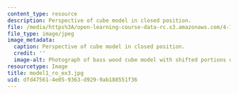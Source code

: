 ```yaml
---
content_type: resource
description: Perspective of cube model in closed position.
file: /media/https%3A/open-learning-course-data-rc.s3.amazonaws.com/4-111-introduction-to-architecture-environmental-design-spring-2014/dfd475614e059363d9299ab188551f36_model1_ro_ex3.jpg
file_type: image/jpeg
image_metadata:
  caption: Perspective of cube model in closed position.
  credit: ''
  image-alt: Photograph of bass wood cube model with shifted portions of the cube.
resourcetype: Image
title: model1_ro_ex3.jpg
uid: dfd47561-4e05-9363-d929-9ab188551f36
---
```

